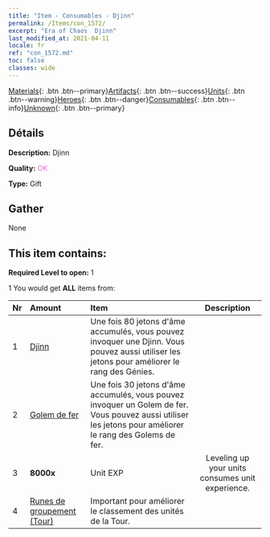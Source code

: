 ```yaml
---
title: "Item - Consumables - Djinn"
permalink: /Items/con_1572/
excerpt: "Era of Chaos  Djinn"
last_modified_at: 2021-04-11
locale: fr
ref: "con_1572.md"
toc: false
classes: wide
---
```

 [Materials](/fr/Items/){: .btn .btn--primary}[Artifacts](/fr/Items/Artifacts/){: .btn .btn--success}[Units](/fr/Items/Units/){: .btn .btn--warning}[Heroes](/fr/Items/Heroes/){: .btn .btn--danger}[Consumables](/fr/Items/Consumables/){: .btn .btn--info}[Unknown](/fr/Items/Unknown/){: .btn .btn--primary}

## Détails
 **Description:** Djinn

 **Quality:** <span style="color: #DA70D6">OK</span>

 **Type:** Gift

## Gather

  None

## This item contains:

 **Required Level to open:** 1

 1 You would get **ALL** items  from:

  | Nr | Amount |     Item    | Description |
  |:---|:-------|:------------|:-----------:|
  | 1 | [Djinn](/fr/Items/unt_239/) | Une fois 80 jetons d'âme accumulés, vous pouvez invoquer une Djinn. Vous pouvez aussi utiliser les jetons pour améliorer le rang des Génies. | 
  | 2 | [Golem de fer](/fr/Items/unt_237/) | Une fois 30 jetons d'âme accumulés, vous pouvez invoquer un Golem de fer. Vous pouvez aussi utiliser les jetons pour améliorer le rang des Golems de fer. | 
  | 3 |  **8000x** | Unit EXP | Leveling up your units consumes unit experience.  | 
  | 4 | [Runes de groupement (Tour)](/fr/Items/con_785/) | Important pour améliorer le classement des unités de la Tour. | 
